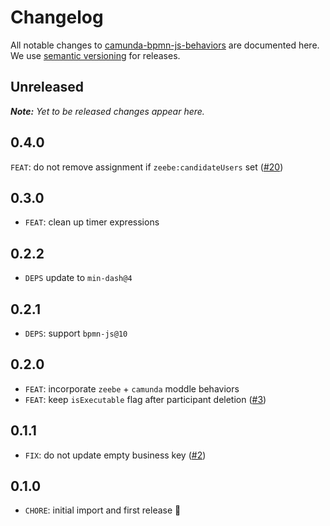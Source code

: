# Changelog

All notable changes to [camunda-bpmn-js-behaviors](https://github.com/camunda/camunda-bpmn-js-behaviors) are documented here. We use [semantic versioning](http://semver.org/) for releases.

## Unreleased

___Note:__ Yet to be released changes appear here._

## 0.4.0

`FEAT`: do not remove assignment if `zeebe:candidateUsers` set ([#20](https://github.com/camunda/camunda-bpmn-js-behaviors/pull/20))

## 0.3.0

* `FEAT`: clean up timer expressions

## 0.2.2

* `DEPS` update to `min-dash@4`

## 0.2.1

* `DEPS`: support `bpmn-js@10`

## 0.2.0

* `FEAT`: incorporate `zeebe` + `camunda` moddle behaviors
* `FEAT`: keep `isExecutable` flag after participant deletion ([#3](https://github.com/camunda/camunda-bpmn-js-behaviors/pull/3))

## 0.1.1

* `FIX`: do not update empty business key ([#2](https://github.com/camunda/camunda-bpmn-js-behaviors/pull/2))

## 0.1.0

* `CHORE`: initial import and first release 🎉
